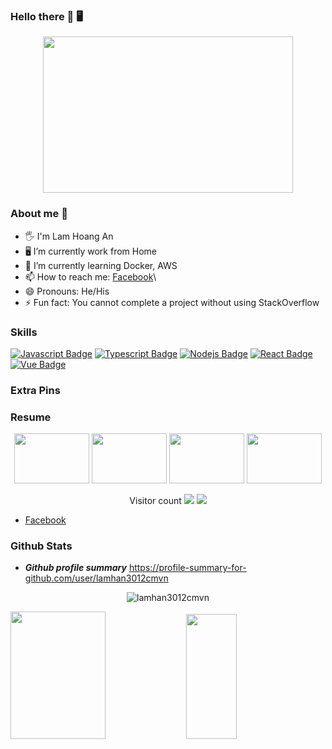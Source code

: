 ### Hello there 🌙 🖥

<p align="center">
  <img src='https://media2.giphy.com/media/iFmw13LV1hHhViPPWz/source.gif' width='400"' height='250"'>
</p>



### About me 🐬

- 🖐 I'm Lam Hoang An
- 🖥 I’m currently work from Home
- 🌱 I’m currently learning Docker, AWS
- 📫 How to reach me: [Facebook](https://www.facebook.com/lam.an.301299)\
- 😄 Pronouns: He/His
- ⚡️ Fun fact: You cannot complete a project without using StackOverflow

### Skills

[![Javascript Badge](https://img.shields.io/badge/-Javascript-F0DB4F?style=for-the-badge&labelColor=black&logo=javascript&logoColor=F0DB4F)](#) 
[![Typescript Badge](https://img.shields.io/badge/-typescript-007acc?style=for-the-badge&labelColor=black&logo=typescript&logoColor=007acc)](#) 
[![Nodejs Badge](https://img.shields.io/badge/-Nodejs-3C873A?style=for-the-badge&labelColor=black&logo=node.js&logoColor=3C873A)](#) 
[![React Badge](https://img.shields.io/badge/-ReactJs-007acc?style=for-the-badge&labelColor=black&logo=react&logoColor=007acc)](#) 
[![Vue Badge](https://img.shields.io/badge/-VueJs-4FC08D?style=for-the-badge&labelColor=black&logo=Vue.js&logoColor=4FC08D)](#) 
### Extra Pins


### Resume
<p align="center">
  <img src='https://i.gifer.com/6tXM.gif' width='120"' height='80"'>
  <img src='https://giffiles.alphacoders.com/360/36083.gif' width='120"' height='80"'>
  <img src='https://thumbs.gfycat.com/OblongJaggedBluemorphobutterfly-small.gif' width='120"' height='80"'>
   <img src='https://i.pinimg.com/originals/8b/35/fe/8b35fef55fba1a201c9c7a11d3ec3d64.gif' width='120"' height='80"'>
</p>
  
<p align="center">
   Visitor count
   <img src="https://profile-counter.glitch.me/lamhan3012cmvn/count.svg"/>
  
   <a href="https://hits.seeyoufarm.com">
      <img src="https://hits.seeyoufarm.com/api/count/incr/badge.svg?url=https%3A%2F%2Fgithub.com%2Flamhan3012cmvn&count_bg=%2379C83D&title_bg=%23555555&icon=&icon_color=%23E7E7E7&title=hits&edge_flat=false" />
   </a>
</p>

- [Facebook](https://www.facebook.com/lam.an.301299)

### Github Stats

- ***Github profile summary*** <a href="https://profile-summary-for-github.com/user/lamhan3012cmvn">https://profile-summary-for-github.com/user/lamhan3012cmvn</a>

<p align="center">
<img src="https://github-readme-streak-stats.herokuapp.com/?user=lamhan3012cmvn&theme=blueberry" alt="lamhan3012cmvn"/>
</p>

<p>
<img src="https://github-readme-stats.vercel.app/api?username=lamhan3012cmvn&count_private=true&show_icons=true&theme=blueberry" width=55% height="204px"/>
<img src="https://github-readme-stats.vercel.app/api/top-langs/?username=lamhan3012cmvn&show_icons=true&layout=compact&cache_seconds=1800&langs_count=8&theme=blueberry&count_private=true&show_icons=true" width=40% height="200px"/>
</p>

